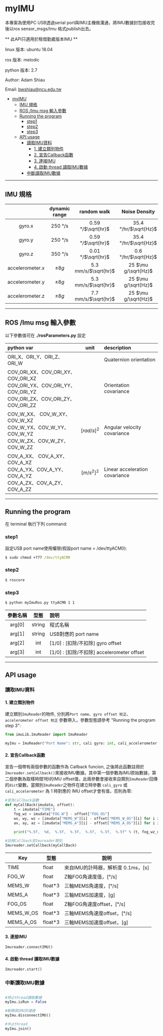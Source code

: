 # myIMU

本專案為使用PC USB透過serial port與IMU主機做溝通，將IMU數據封包接收完後以ros sensor_msgs/Imu 格式publish出去。

** 此API只適用於租借勤崴版本IMU **

linux 版本: ubuntu 18.04

ros 版本: melodic

python 版本: 2.7

Author: Adam Shiau

Email: bwshiau@ncu.edu.tw


- [myIMU](#myimu)
  - [IMU 規格](#imu-規格)
  - [ROS /Imu msg 輸入參數](#ros-imu-msg-輸入參數)
  - [Running the program](#running-the-program)
    - [step1](#step1)
    - [step2](#step2)
    - [step3](#step3)
  - [API usage](#api-usage)
    - [讀取IMU資料](#讀取imu資料)
      - [1. 建立類別物件](#1-建立類別物件)
      - [2. 宣告Callback函數](#2-宣告callback函數)
      - [3. 連接IMU](#3-連接imu)
      - [4. 啟動 thread 讀取IMU數據](#4-啟動-thread-讀取imu數據)
    - [中斷讀取IMU數據](#中斷讀取imu數據)

-----------

## IMU 規格

|     | dynamic range|random walk| Noise Density|  type      |
|:---:|:------------:|:----------:|:------------:|:-----:|
|gyro.x| 250 &deg;/s |0.59 &deg;/$\sqrt{hr}$|35.4 &deg;/hr/$\sqrt{Hz}$|MEMS
|gyro.y| 250 &deg;/s | 0.59 &deg;/$\sqrt{hr}$|35.4 &deg;/hr/$\sqrt{Hz}$|MEMS
|gyro.z| 350 &deg;/s |0.01 &deg;/$\sqrt{hr}$|0.6 &deg;/hr/$\sqrt{Hz}$|FOG|
|accelerometer.x|$\pm 8g$|5.3 mm/s/$\sqrt{hr}$|25 $\mu g/\sqrt{Hz}$|MEMS|
|accelerometer.y|$\pm 8g$|5.3 mm/s/$\sqrt{hr}$|25 $\mu g/\sqrt{Hz}$|MESM|
|accelerometer.z|$\pm 8g$|7.7 mm/s/$\sqrt{hr}$|25 $\mu g/\sqrt{Hz}$|MEMS|

---

## ROS /Imu msg 輸入參數

以下參數值可在 **./rosParameters.py** 設定

| python var | unit | description |
|:-----|:-----:|:-----|
|ORI_X、ORI_Y、ORI_Z、ORI_W||Quaternion orientation|
|COV_ORI_XX、COV_ORI_XY、COV_ORI_XZ <br>COV_ORI_YX、COV_ORI_YY、COV_ORI_YZ <br>COV_ORI_ZX、COV_ORI_ZY、COV_ORI_ZZ||Orientation covariance|
|COV_W_XX、 COV_W_XY、COV_W_XZ <br>COV_W_YX、COV_W_YY、COV_W_YZ <br>COV_W_ZX、COV_W_ZY、COV_W_ZZ|$[rad/s]^2$|Angular velocity covariance|
|COV_A_XX、 COV_A_XY、COV_A_XZ <br>COV_A_YX、COV_A_YY、COV_A_YZ <br>COV_A_ZX、COV_A_ZY、COV_A_ZZ|$[m/s^2]^2$|Linear acceleration covariance|

---

## Running the program

在 terminal 執行下列 command:

### step1

設定USB port name使用權限(假設port name = /dev/ttyACM0):

```cmd
$ sudo chmod +777 /dev/ttyACM0
```

### step2

```cmd
$ roscore
```

### step3

```cmd
$ python myImuRos.py ttyACM0 1 1 
```

|參數名稱|型態|說明|
|:---:|:---:|:---|
|arg[0] |string| 程式名稱|
|arg[1]|string|USB對應的 port name|
|arg[2]|int|[1/0] : [扣除/不扣除] gyro offset|
|arg[3]|int|[1/0] : [扣除/不扣除] accelerometer offset|

---

## API usage

### 讀取IMU資料

#### 1. 建立類別物件

建立類別`ImuReader`的物件, 分別將`Port name`、`gyro offset 校正`、`accelerometer offset 校正` 參數帶入，參數型態請參考 "Running the program step 3":

```python
from imuLib.ImuReader import ImuReader

myImu = ImuReader("Port Name": str, cali gyro: int, cali_accelerometer: int)
```

#### 2. 宣告Callback函數

宣告一個帶有兩個參數的函數作為 Callback funcion, 之後將此函數註冊於`Imureader.setCallback()`來接收IMU數據。其中第一個參數為IMU原始數據，第二個參數為取樣時間1秒的IMU offset值，此兩參數會接收來自類別`ImuReader`回傳的`dict`變數。當類別`ImuReader`之物件在建立時參數 `cali_gyro` 或 `cali_accelerometer` 為 1 時對應的 IMU offset才會有值，否則為零:

```python
#宣告Callback函數
def myCallBack(imudata, offset):
    t = imudata["TIME"]
    fog_wz = imudata["FOG_W"] - offset["FOG_OS"]
    wx, wy, wz = [imudata["MEMS_W"][i] - offset["MEMS_W_OS"][i] for i in range(3)]
    ax, ay, az = [imudata["MEMS_A"][i] - offset["MEMS_A_OS"][i] for i in range(3)]
   
    print("%.5f,  %d,  %.5f,  %.5f,  %.5f,  %.5f,  %.5f" % (t, fog_wz_dph, wx, wy, ax, ay, az))

#註冊Callback至Imureader類別
Imureader.setCallback(myCallBack)
```

|Key | 型態  | 說明|
|---|-------|----|
|TIME|float|來自IMU的計時器，解析度 0.1ms，[s]|
|FOG_W|float|Z軸FOG角速度值，[&deg;/s]|
|MEMS_W|float*3 |三軸MEMS角速度，[&deg;/s]|
|MEMS_A|float*3|三軸MEMS加速度，[g]|
|FOG_OS|float|Z軸FOG角速度offset，[&deg;/s]|
|MEMS_W_OS|float*3|三軸MEMS角速度offset，[&deg;/s]|
|MEMS_A_OS|float*3|三軸MEMS加速度offset，[g]|

#### 3. 連接IMU

```python
Imureader.connectIMU()
```

#### 4. 啟動 thread 讀取IMU數據

```python
Imureader.start()
```


### 中斷讀取IMU數據

```python

#停止thread讀取數據
myImu.isRun = False

#斷開與IMU的連接
myImu.disconnectIMU()

#中止thread
myImu.join()
```

